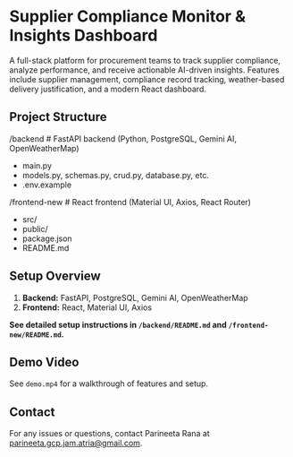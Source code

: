 # Supplier Compliance Monitor & Insights Dashboard

A full-stack platform for procurement teams to track supplier compliance, analyze performance, and receive actionable AI-driven insights. Features include supplier management, compliance record tracking, weather-based delivery justification, and a modern React dashboard.


## Project Structure
/backend # FastAPI backend (Python, PostgreSQL, Gemini AI, OpenWeatherMap)
- main.py
- models.py, schemas.py, crud.py, database.py, etc.
- .env.example

/frontend-new # React frontend (Material UI, Axios, React Router)
- src/
- public/
- package.json
- README.md


## Setup Overview
1. **Backend:** FastAPI, PostgreSQL, Gemini AI, OpenWeatherMap
2. **Frontend:** React, Material UI, Axios

**See detailed setup instructions in `/backend/README.md` and `/frontend-new/README.md`.**


## Demo Video
See `demo.mp4` for a walkthrough of features and setup.


## Contact

For any issues or questions, contact Parineeta Rana at parineeta.gcp.jam.atria@gmail.com.